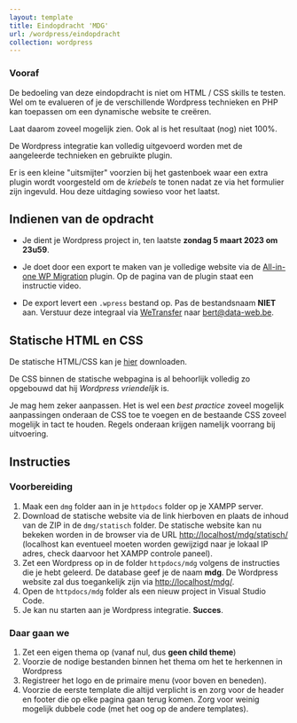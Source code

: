 ```yaml
---
layout: template
title: Eindopdracht 'MDG'
url: /wordpress/eindopdracht
collection: wordpress
---
```


<div class="highlight">
<h3>Vooraf</h3>
<p>De bedoeling van deze eindopdracht is niet om HTML / CSS skills te testen. Wel om te evalueren of je de verschillende Wordpress technieken en PHP kan toepassen om een dynamische website te creëren.</p> 
<p>Laat daarom zoveel mogelijk zien. Ook al is het resultaat (nog) niet 100%.</p>
<p>De Wordpress integratie kan volledig uitgevoerd worden met de aangeleerde technieken en gebruikte plugin.</p>
<p>Er is een kleine "uitsmijter" voorzien bij het gastenboek waar een extra plugin wordt voorgesteld om de <em>kriebels</em> te tonen nadat ze via het formulier zijn ingevuld. Hou deze uitdaging sowieso voor het laatst.</p>
</div>

## Indienen van de opdracht

* Je dient je Wordpress project in, ten laatste <strong>zondag 5 maart 2023 om 23u59</strong>. 

* Je doet door een export te maken van je volledige website via de <a href="https://nl.wordpress.org/plugins/all-in-one-wp-migration/">All-in-one WP Migration</a> plugin. Op de pagina van de plugin staat een instructie video.

* De export levert een <code>.wpress</code> bestand op. Pas de bestandsnaam <strong>NIET</strong> aan. Verstuur deze integraal via <a href="https://www.wetransfer.com">WeTransfer</a> naar <a href="mailto:bert@data-web.be">bert@data-web.be</a>.

## Statische HTML en CSS

De statische HTML/CSS kan je <a href="mdg/mdg.zip">hier</a> downloaden.

De CSS binnen de statische webpagina is al behoorlijk volledig zo opgebouwd dat hij <em>Wordpress vriendelijk</em> is. 

Je mag hem zeker aanpassen. Het is wel een <em>best practice</em> zoveel mogelijk aanpassingen onderaan de CSS toe te voegen en de bestaande CSS zoveel mogelijk in tact te houden. Regels onderaan krijgen namelijk voorrang bij uitvoering.

## Instructies

### Voorbereiding
1. Maak een <code>dmg</code> folder aan in je <code>httpdocs</code> folder op je XAMPP server.
2. Download de statische website via de link hierboven en plaats de inhoud van de ZIP in de <code>dmg/statisch</code> folder. De statische website kan nu bekeken worden in de browser via de URL <a target="_blank" href="http://localhost/mdg/statisch/">http://localhost/mdg/statisch/</a> (localhost kan eventueel moeten worden gewijzigd naar je lokaal IP adres, check daarvoor het XAMPP controle paneel).
3. Zet een Wordpress op in de folder <code>httpdocs/mdg</code> volgens de instructies die je hebt geleerd. De database geef je de naam <strong>mdg</strong>. De Wordpress website zal dus toegankelijk zijn via <a target="_blank" href="http://localhost/mdg/">http://localhost/mdg/</a>.
4. Open de <code>httpdocs/mdg</code> folder als een nieuw project in Visual Studio Code.
5. Je kan nu starten aan je Wordpress integratie. <strong>Succes</strong>.

### Daar gaan we
1. Zet een eigen thema op (vanaf nul, dus <strong>geen child theme</strong>)
2. Voorzie de nodige bestanden binnen het thema om het te herkennen in Wordpress
3. Registreer het logo en de primaire menu (voor boven en beneden).
4. Voorzie de eerste template die altijd verplicht is en zorg voor de header en footer die op elke pagina gaan terug komen. Zorg voor weinig mogelijk dubbele code (met het oog op de andere templates).